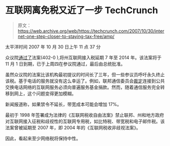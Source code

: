 # 互联网离免税又近了一步 TechCrunch

> 原文：<https://web.archive.org/web/https://techcrunch.com/2007/10/30/internet-one-step-closer-to-staying-tax-free/amp/>

太平洋时间 2007 年 10 月 30 日上午 11 点 37 分

众议院[通过了](https://web.archive.org/web/20230126115444/http://news.yahoo.com/s/nm/20071030/pl_nm/internet_congress_dc)法案(402-0 ),将州互联网接入税延期 7 年至 2014 年。该法案将于 11 月 1 日到期，已于上周四在参议院通过，最后由总统批准。

虽然众议院的法案比该机构最初提议的时间长了三年，但一些参议员呼吁永久终止该税。基于电话的服务就没有这么幸运了。例如，联邦通信委员会[裁定](https://web.archive.org/web/20230126115444/http://www.news.com/2100-7352_3-6086437.html)连接到公共交换电话网络的互联网服务必须向普遍服务基金捐款。然而，随着通信服务完全转移到网上，这个问题变得更加模糊。

新闻报道称，如果禁令不延长，带宽成本可能会增加 17%。

最初于 1998 年签署成为法律的《互联网税收自由法案》禁止联邦、州和地方政府对互联网接入征税和歧视性的互联网专用税，如比特税、带宽税和电子邮件税。该法案曾被延期至 2007 年，即 2004 年的《互联网税收非歧视法案》。

因此，看起来至少网络税将保持中性。

<amp-analytics data-credentials="include" class="i-amphtml-layout-fixed i-amphtml-layout-size-defined" i-amphtml-layout="fixed"></amp-analytics>